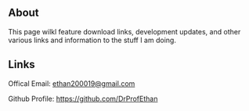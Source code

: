 ## About

This page wilkl feature download links, development updates, and other various links and information to the stuff I am doing.

## Links

Offical Email: ethan200019@gmail.com

Github Profile: https://github.com/DrProfEthan

